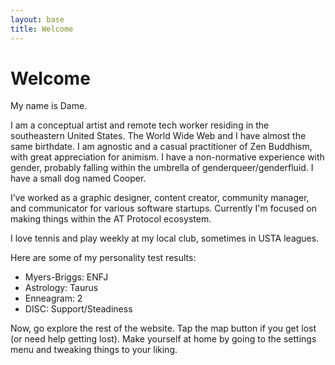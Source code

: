 ```yaml
---
layout: base
title: Welcome
---
```


# Welcome

My name is Dame.

I am a conceptual artist and remote tech worker residing in the southeastern United States. The World Wide Web and I have almost the same birthdate. I am agnostic and a casual practitioner of Zen Buddhism, with great appreciation for animism. I have a non-normative experience with gender, probably falling within the umbrella of genderqueer/genderfluid. I have a small dog named Cooper.

I’ve worked as a graphic designer, content creator, community manager, and communicator for various software startups. Currently I'm focused on making things within the AT Protocol ecosystem.

I love tennis and play weekly at my local club, sometimes in USTA leagues.

Here are some of my personality test results:
- Myers-Briggs: ENFJ
- Astrology: Taurus
- Enneagram: 2
- DISC: Support/Steadiness

Now, go explore the rest of the website. Tap the map button if you get lost (or need help getting lost). Make yourself at home by going to the settings menu and tweaking things to your liking.